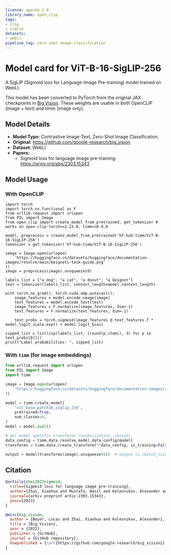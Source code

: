 ```yaml
---
license: apache-2.0
library_name: open_clip
tags:
- clip
- siglip
datasets:
- webli
pipeline_tag: zero-shot-image-classification
---
```

# Model card for ViT-B-16-SigLIP-256

A SigLIP (Sigmoid loss for Language-Image Pre-training) model trained on WebLI.

This model has been converted to PyTorch from the original JAX checkpoints in [Big Vision](https://github.com/google-research/big_vision). These weights are usable in both OpenCLIP (image + text) and timm (image only).

## Model Details
- **Model Type:** Contrastive Image-Text, Zero-Shot Image Classification.
- **Original:** https://github.com/google-research/big_vision
- **Dataset:** WebLI
- **Papers:**
  - Sigmoid loss for language image pre-training: https://arxiv.org/abs/2303.15343

## Model Usage
### With OpenCLIP
```
import torch
import torch.nn.functional as F
from urllib.request import urlopen
from PIL import Image
from open_clip import create_model_from_pretrained, get_tokenizer # works on open-clip-torch>=2.23.0, timm>=0.9.8

model, preprocess = create_model_from_pretrained('hf-hub:timm/ViT-B-16-SigLIP-256')
tokenizer = get_tokenizer('hf-hub:timm/ViT-B-16-SigLIP-256')

image = Image.open(urlopen(
    'https://huggingface.co/datasets/huggingface/documentation-images/resolve/main/beignets-task-guide.png'
))
image = preprocess(image).unsqueeze(0)

labels_list = ["a dog", "a cat", "a donut", "a beignet"]
text = tokenizer(labels_list, context_length=model.context_length)

with torch.no_grad(), torch.cuda.amp.autocast():
    image_features = model.encode_image(image)
    text_features = model.encode_text(text)
    image_features = F.normalize(image_features, dim=-1)
    text_features = F.normalize(text_features, dim=-1)

    text_probs = torch.sigmoid(image_features @ text_features.T * model.logit_scale.exp() + model.logit_bias)

zipped_list = list(zip(labels_list, [round(p.item(), 3) for p in text_probs[0]]))
print("Label probabilities: ", zipped_list)
```

### With `timm` (for image embeddings)
```python
from urllib.request import urlopen
from PIL import Image
import timm

image = Image.open(urlopen(
    'https://huggingface.co/datasets/huggingface/documentation-images/resolve/main/beignets-task-guide.png'
))

model = timm.create_model(
    'vit_base_patch16_siglip_256',
    pretrained=True,
    num_classes=0,
)
model = model.eval()

# get model specific transforms (normalization, resize)
data_config = timm.data.resolve_model_data_config(model)
transforms = timm.data.create_transform(**data_config, is_training=False)

output = model(transforms(image).unsqueeze(0))  # output is (batch_size, num_features) shaped tensor
```    

## Citation
```bibtex
@article{zhai2023sigmoid,
  title={Sigmoid loss for language image pre-training},
  author={Zhai, Xiaohua and Mustafa, Basil and Kolesnikov, Alexander and Beyer, Lucas},
  journal={arXiv preprint arXiv:2303.15343},
  year={2023}
}
```
```bibtex
@misc{big_vision,
  author = {Beyer, Lucas and Zhai, Xiaohua and Kolesnikov, Alexander},
  title = {Big Vision},
  year = {2022},
  publisher = {GitHub},
  journal = {GitHub repository},
  howpublished = {\url{https://github.com/google-research/big_vision}}
}
```
